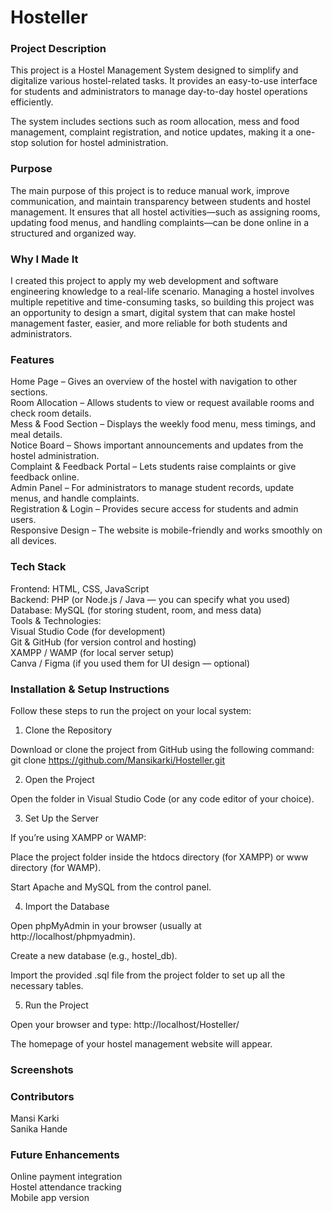 <h1> Hosteller</h1>


 <h3>Project Description</h3>

This project is a Hostel Management System designed to simplify and digitalize various hostel-related tasks. It provides an easy-to-use interface for students and administrators to manage day-to-day hostel operations efficiently.

The system includes sections such as room allocation, mess and food management, complaint registration, and notice updates, making it a one-stop solution for hostel administration.

 <h3>Purpose</h3>

The main purpose of this project is to reduce manual work, improve communication, and maintain transparency between students and hostel management. It ensures that all hostel activities—such as assigning rooms, updating food menus, and handling complaints—can be done online in a structured and organized way.

 <h3>Why I Made It</h3>

I created this project to apply my web development and software engineering knowledge to a real-life scenario. Managing a hostel involves multiple repetitive and time-consuming tasks, so building this project was an opportunity to design a smart, digital system that can make hostel management faster, easier, and more reliable for both students and administrators.


<h3>Features</h3>

 Home Page – Gives an overview of the hostel with navigation to other sections.<br>
 Room Allocation – Allows students to view or request available rooms and check room details.<br>
 Mess & Food Section – Displays the weekly food menu, mess timings, and meal details.<br>
 Notice Board – Shows important announcements and updates from the hostel administration.<br>
 Complaint & Feedback Portal – Lets students raise complaints or give feedback online.<br>
 Admin Panel – For administrators to manage student records, update menus, and handle complaints.<br>
 Registration & Login – Provides secure access for students and admin users.<br>
 Responsive Design – The website is mobile-friendly and works smoothly on all devices.<br>

 <h3>Tech Stack</h3>

Frontend: HTML, CSS, JavaScript<br>
Backend: PHP (or Node.js / Java — you can specify what you used)<br>
Database: MySQL (for storing student, room, and mess data)<br>
Tools & Technologies:<br>
    Visual Studio Code (for development)<br>
    Git & GitHub (for version control and hosting)<br>
    XAMPP / WAMP (for local server setup)<br>
    Canva / Figma (if you used them for UI design — optional)<br>

 <h3>Installation & Setup Instructions</h3>

Follow these steps to run the project on your local system:

1. Clone the Repository

Download or clone the project from GitHub using the following command:
git clone https://github.com/Mansikarki/Hosteller.git

2. Open the Project

Open the folder in Visual Studio Code (or any code editor of your choice).

3. Set Up the Server

If you’re using XAMPP or WAMP:

Place the project folder inside the htdocs directory (for XAMPP) or www directory (for WAMP).

Start Apache and MySQL from the control panel.

4. Import the Database

Open phpMyAdmin in your browser (usually at http://localhost/phpmyadmin).

Create a new database (e.g., hostel_db).

Import the provided .sql file from the project folder to set up all the necessary tables.

5. Run the Project

Open your browser and type:
http://localhost/Hosteller/

The homepage of your hostel management website will appear.

 <h3>Screenshots</h3>

 <h3>Contributors</h3>

Mansi Karki<br>
Sanika Hande

 <h3>Future Enhancements</h3>

Online payment integration<br>
Hostel attendance tracking<br>
Mobile app version


